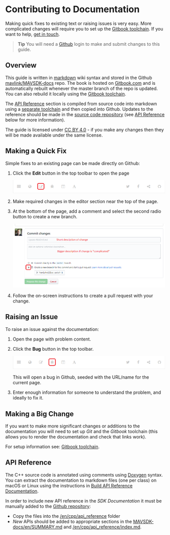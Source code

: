 # Contributing to Documentation

Making quick fixes to existing text or raising issues is very easy.
More complicated changes will require you to set up the [Gitbook toolchain](https://github.com/GitbookIO/gitbook/blob/master/docs/setup.md).
If you want to help, [get in touch](../../index.md#getting-help).

> **Tip** You will need a [Github](https://github.com/) login to make and submit changes to this guide.

## Overview

This guide is written in [markdown](https://github.com/GitbookIO/gitbook/blob/master/docs/syntax/markdown.md) wiki syntax and stored in the Github [mavlink/MAVSDK-docs](https://github.com/mavlink/MAVSDK-docs) repo.
The book is hosted on [Gitbook.com](https://www.gitbook.com/) and is automatically rebuilt whenever the master branch of the repo is updated.
You can also rebuild it locally using the [Gitbook toolchain](https://github.com/GitbookIO/gitbook/blob/master/docs/setup.md).

The [API Reference](../api_reference/index.md) section is compiled from source code into markdown using a [separate toolchain](#api-reference) and then copied into Github.
Updates to the reference should be made in the [source code repository](https://github.com/mavlink/MAVSDK) (see [API Reference](#api-reference) below for more information).

The guide is licensed under [CC BY 4.0](https://creativecommons.org/licenses/by/4.0/) - if you make any changes then they will be made available under the same license.


## Making a Quick Fix

Simple fixes to an existing page can be made directly on Github:

1. Click the **Edit** button in the top toolbar to open the page

   ![Edit page](../../../assets/site/gitbook_toolbar_edit.png)

1. Make required changes in the editor section near the top of the page.
2. At the bottom of the page, add a comment and select the second radio button to create a new branch.

   ![Edit page](../../../assets/site/github_edit.png)

3. Follow the on-screen instructions to create a pull request with your change.


## Raising an Issue

To raise an issue against the documentation:

1. Open the page with problem content.
1. Click the **Bug** button in the top toolbar.

   ![Raise bug](../../../assets/site/gitbook_toolbar_bug.png)

   This will open a bug in Github, seeded with the URL/name for the current page.
1. Enter enough information for someone to understand the problem, and ideally to fix it.


## Making a Big Change

If you want to make more significant changes or additions to the documentation you will need to set up *Git* and the *Gitbook* toolchain (this allows you to render the documentation and check that links work).

For setup information see: [Gitbook toolchain](https://github.com/GitbookIO/gitbook/blob/master/docs/setup.md).


## API Reference

The C++ source code is annotated using comments using [Doxygen](http://doxygen.nl/manual/index.html) syntax.
You can extract the documentation to markdown files (one per class) on macOS or Linux using the instructions in [Build API Reference Documentation](../guide/build_docs.md).

In order to include new API reference in the *SDK Documentation* it must be manually added to the [Github repository](https://github.com/mavlink/MAVSDK-docs):
- Copy the files into the [/en/cpp/api_reference](https://github.com/mavlink/MAVSDK-docs/tree/main/en/cpp/api_reference) folder
- *New* APIs should be added to appropriate sections in the [MAVSDK-docs/en/SUMMARY.md](https://github.com/mavlink/MAVSDK-docs/blob/main/en/SUMMARY.md) and [/en/cpp/api_reference/index.md](https://github.com/mavlink/MAVSDK-docs/blob/main/en/cpp/api_reference/index.md).
